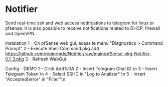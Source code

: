 # Notifier
Send real-time ssh and web access notifications to telegram for linux or pfsense. It is also possible to receive notifications related to DHCP, firewall and OpenVPN.

Instalation
1 - On pfSense web gui, acess te menu "Diagnostics > Command Prompt"
2 - Execute Shell Command
    pkg add https://github.com/robinrmds/Notifier/raw/main/pfSense-pkg-Notifier-0.1_3.pkg
3 - Refresh WebGui

Config - DEMO
1 - Click Add%0A
2 - Insert Telegram Chat ID \n
3 - Insert Telegram Token \n
4 - Select SSHD in "Log to Analizer" \n
5 - Insert "Accepted|error" in "Filter"\n